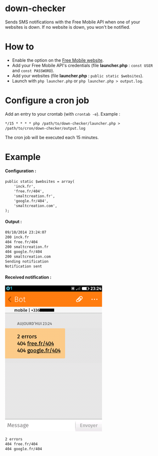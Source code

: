 down-checker
============

Sends SMS notifications with the Free Mobile API when one of your websites is down. If no website is down, you won't
be notified.

# How to

* Enable the option on the [Free Mobile website](https://mobile.free.fr/moncompte/index.php?page=options).
* Add your Free Mobile API's credentials (file __launcher.php__ : `const USER` and `const PASSWORD`).
* Add your websites (file __launcher.php__ : `public static $websites`).
* Launch with `php launcher.php` or `php launcher.php > output.log`.

# Configure a cron job

Add an entry to your crontab (with `crontab -e`). Example :

    */15 * * * * php /path/to/down-checker/launcher.php > /path/to/cron/down-checker/output.log
    
The cron job will be executed each 15 minutes.

# Example

#### Configuration :

    public static $websites = array(
        'inck.fr',
        'free.fr/404',
        'smaltcreation.fr',
        'google.fr/404',
        'smaltcreation.com',
    );

#### Output :

    09/10/2014 23:24:07
    200 inck.fr
    404 free.fr/404
    200 smaltcreation.fr
    404 google.fr/404
    200 smaltcreation.com
    Sending notification
    Notification sent

#### Received notification :

![Received notification](doc/received-notification-example.png)

    2 errors
    404 free.fr/404
    404 google.fr/404
